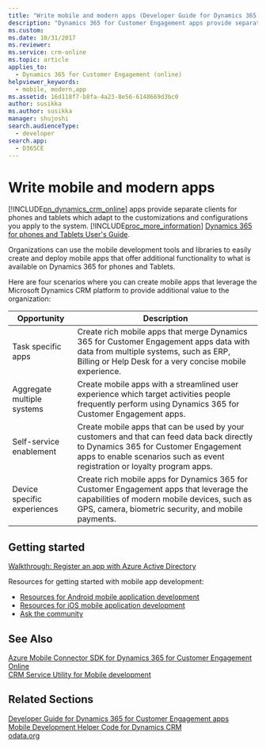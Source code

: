 ```yaml
---
title: "Write mobile and modern apps (Developer Guide for Dynamics 365 for Customer Engagement apps)| MicrosoftDocs"
description: "Dynamics 365 for Customer Engagement apps provide separate clients for phones and tablets which adapt to system customizations and configurations"
ms.custom: 
ms.date: 10/31/2017
ms.reviewer: 
ms.service: crm-online
ms.topic: article
applies_to: 
  - Dynamics 365 for Customer Engagement (online)
helpviewer_keywords: 
  - mobile, modern,app
ms.assetid: 16d118f7-b8fa-4a23-8e56-6148669d3bc0
author: susikka
ms.author: susikka
manager: shujoshi
search.audienceType: 
  - developer
search.app: 
  - D365CE
---
```

# Write mobile and modern apps

<!-- TODO: Do you really mean to refer to only crm online in this intro? -->

[!INCLUDE[pn_dynamics_crm_online](../includes/pn-dynamics-crm-online.md)] apps provide separate clients for phones and tablets which adapt to the customizations and configurations you apply to the system. [!INCLUDE[proc_more_information](../includes/proc-more-information.md)] [Dynamics 365 for phones and Tablets User's Guide](../mobile-app/dynamics-365-phones-tablets-users-guide.md).

Organizations can use the mobile development tools and libraries to easily create and deploy mobile apps that offer additional functionality to what is available on Dynamics 365 for phones and Tablets.

Here are four scenarios where you can create mobile apps that leverage the Microsoft Dynamics CRM platform to provide additional value to the organization:

|Opportunity|Description|
|-----|-----|
|Task specific apps|Create rich mobile apps that merge Dynamics 365 for Customer Engagement apps data with data from multiple systems, such as ERP, Billing or Help Desk for a very concise mobile experience.|
|Aggregate multiple systems|Create mobile apps with a streamlined user experience which target activities people frequently perform using Dynamics 365 for Customer Engagement apps.|
|Self-service enablement|Create mobile apps that can be used by your customers and that can feed data back directly to Dynamics 365 for Customer Engagement apps to enable scenarios such as event registration or loyalty program apps.|
|Device specific experiences|Create rich mobile apps for Dynamics 365 for Customer Engagement apps that leverage the capabilities of modern mobile devices, such as GPS, camera, biometric security, and mobile payments.|
   
## Getting started 
  
[Walkthrough: Register an app with Azure Active Directory](walkthrough-register-dynamics-365-app-azure-active-directory.md)  

Resources for getting started with mobile app development:

* [Resources for Android mobile application development](android-mobile-app-development.md)
* [Resources for iOS mobile application development](ios-mobile-app-development.md)
* [Ask the community](https://community.dynamics.com/search#q=section%3A117+%26%26+tag%3A%22Mobile+App+Development%22&group=57)
 
## See Also  

[Azure Mobile Connector SDK for Dynamics 365 for Customer Engagement Online](https://github.com/Azure/mobile-services-dynamics-connector)<br /> 
[CRM Service Utility for Mobile development](https://github.com/DynamicsCRM/crm-mobilesdk-tool-svcutil)
 
## Related Sections
  
[Developer Guide for Dynamics 365 for Customer Engagement apps](developer-guide.md)<br /> 
[Mobile Development Helper Code for Dynamics CRM](http://code.msdn.microsoft.com/Mobile-Development-Helper-3213e2e6)<br /> 
[odata.org](http://www.odata.org)<br /> 
